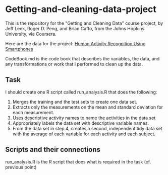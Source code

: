 # Getting-and-cleaning-data-project

This is the repository for the "Getting and Cleaning Data" course project, by Jeff Leek, Roger D. Peng, and Brian Caffo, from the Johns Hopkins University, via Coursera.

Here are the data for the project: [Human Activity Recognition Using Smartphones](http://archive.ics.uci.edu/ml/datasets/Human+Activity+Recognition+Using+Smartphones)

CodeBook.md is the code book that describes the variables, the data, and any transformations or work that I performed to clean up the data.

## Task

I should create one R script called run_analysis.R that does the following:
1) Merges the training and the test sets to create one data set.
2) Extracts only the measurements on the mean and standard deviation for each measurement. 
3) Uses descriptive activity names to name the activities in the data set
4) Appropriately labels the data set with descriptive variable names. 
5) From the data set in step 4, creates a second, independent tidy data set with the average of each variable for each activity and each subject.

## Scripts and their connections

run_analysis.R is the R script that does what is required in the task (cf. previous point)